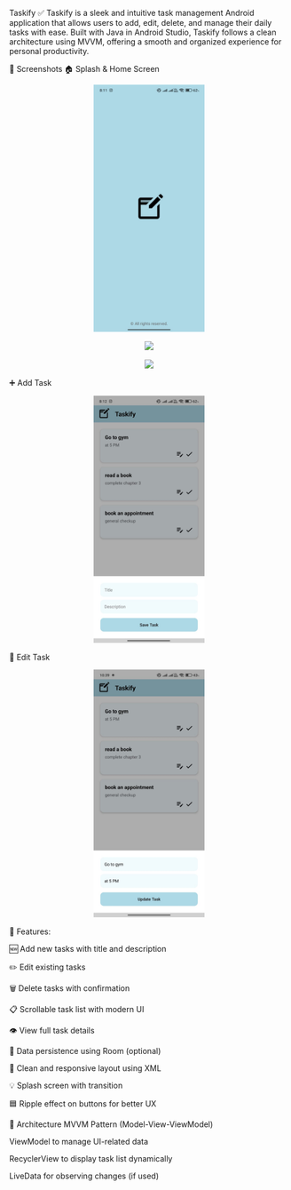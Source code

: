 Taskify ✅
Taskify is a sleek and intuitive task management Android application that allows users to add, edit, delete, and manage their daily tasks with ease. Built with Java in Android Studio, Taskify follows a clean architecture using MVVM, offering a smooth and organized experience for personal productivity.

📸 Screenshots
🏠 Splash & Home Screen
<p align="center"> <img src="splash_screen.jpg" width="200"/>  </p>
<p align="center">  <img src="home_screen1.jpg" width="200"/> </p>
<p align="center">  <img src="home_screen2.jpg" width="200"/> </p>
➕ Add Task
<p align="center"> <img src="add_task.jpg" width="200"/> </p>
📝 Edit Task
<p align="center"> <img src="edit_task.jpg" width="200"/> </p>

🚀 Features:

🆕 Add new tasks with title and description

✏️ Edit existing tasks

🗑️ Delete tasks with confirmation

📋 Scrollable task list with modern UI

👁️ View full task details

💾 Data persistence using Room (optional)

📱 Clean and responsive layout using XML

💡 Splash screen with transition

🟦 Ripple effect on buttons for better UX


🧱 Architecture
MVVM Pattern (Model-View-ViewModel)

ViewModel to manage UI-related data

RecyclerView to display task list dynamically

LiveData for observing changes (if used)
